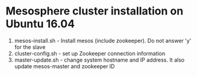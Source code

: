 # Mesosphere cluster installation on Ubuntu 16.04
1) mesos-install.sh - Install mesos (include zookeeper). Do not answer 'y' for the slave
2) cluster-config.sh - set up Zookeeper connection information
3) master-update.sh - change system hostname and IP address. It also update mesos-master and zookeeper ID
